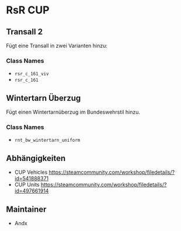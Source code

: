 # RsR CUP

## Transall 2

Fügt eine Transall in zwei Varianten hinzu:

### Class Names

- `rsr_c_161_viv`
- `rsr_c_161`

## Wintertarn Überzug

Fügt einen Wintertarnüberzug im Bundeswehrstil hinzu.

### Class Names

- `rnt_bw_wintertarn_uniform`

## Abhängigkeiten

- CUP Vehicles <https://steamcommunity.com/workshop/filedetails/?id=541888371>
- CUP Units <https://steamcommunity.com/workshop/filedetails/?id=497661914>

## Maintainer

- Andx
